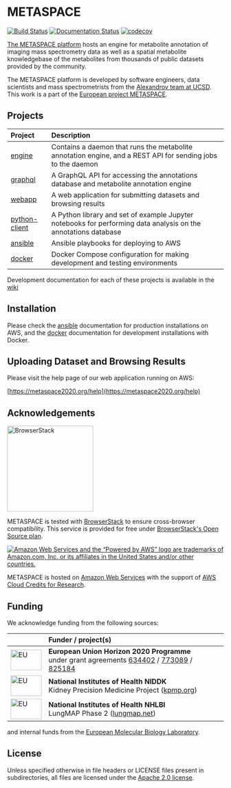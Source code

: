 # METASPACE

[![Build Status](https://circleci.com/gh/metaspace2020/metaspace.svg?style=svg)](https://circleci.com/gh/metaspace2020/metaspace) [![Documentation Status](https://readthedocs.org/projects/sm-distributed/badge/?version=latest)](http://sm-distributed.readthedocs.org/en/latest/?badge=latest) [![codecov](https://codecov.io/gh/metaspace2020/metaspace/branch/master/graph/badge.svg)](https://codecov.io/gh/metaspace2020/metaspace)

[The METASPACE platform](http://metaspace2020.org/) hosts an engine for
 metabolite annotation of imaging mass spectrometry data as well as a
 spatial metabolite knowledgebase of the metabolites from thousands of
 public datasets provided by the community.

The METASPACE platform is developed by software engineers, data scientists and
 mass spectrometrists from the [Alexandrov team at UCSD](https://ateam.ucsd.edu/).
 This work is a part of the [European project METASPACE](https://cordis.europa.eu/project/id/634402).

## Projects

| Project | Description |
| :--- | :--- |
| [engine](metaspace/engine) | Contains a daemon that runs the metabolite annotation engine, and a REST API for sending jobs to the daemon |
| [graphql](metaspace/graphql) | A GraphQL API for accessing the annotations database and metabolite annotation engine |
| [webapp](metaspace/webapp) | A web application for submitting datasets and browsing results |
| [python-client](metaspace/python-client) | A Python library and set of example Jupyter notebooks for performing data analysis on the annotations database |
| [ansible](ansible) | Ansible playbooks for deploying to AWS |
| [docker](docker) | Docker Compose configuration for making development and testing environments |

Development documentation for each of these projects is available in the [wiki](https://github.com/metaspace2020/metaspace/wiki)

## Installation
Please check the [ansible](https://github.com/metaspace2020/metaspace/wiki/Ansible-server-provisioning-and-deployment)
documentation for production installations on AWS,
and the [docker](https://github.com/metaspace2020/metaspace/wiki/Docker-dev-environments)
documentation for development installations with Docker.

## Uploading Dataset and Browsing Results
Please visit the help page of our web application running on AWS:

[https://metaspace2020.org/help](https://metaspace2020.org/help)

## Acknowledgements
[<img src="https://user-images.githubusercontent.com/26366936/42039120-f008e4c6-7aec-11e8-97ea-87e48bf7bc1c.png" alt="BrowserStack" width="200">](https://www.browserstack.com)

METASPACE is tested with [BrowserStack](https://www.browserstack.com) to ensure cross-browser compatibility.
This service is provided for free under [BrowserStack's Open Source plan](https://www.browserstack.com/open-source).

[![Amazon Web Services and the “Powered by AWS” logo are trademarks of Amazon.com, Inc. or its affiliates in the United States and/or other countries.](https://d0.awsstatic.com/logos/powered-by-aws.png)](https://aws.amazon.com)

METASPACE is hosted on [Amazon Web Services](https://aws.amazon.com) with the support of [AWS Cloud Credits for Research](https://aws.amazon.com/research-credits/).

## Funding
We acknowledge funding from the following sources:

| | Funder / project(s) |
| :--- | :--- |
| <img src="https://metaspace2020.org/img/Flag_of_Europe.80a3ee9f.svg" alt="EU" height="48" width="72"> | **European Union Horizon 2020 Programme** <br/> under grant agreements [634402](https://cordis.europa.eu/project/id/634402) / [773089](https://cordis.europa.eu/project/id/773089) / [825184](https://cordis.europa.eu/project/id/825184) |
| <img src="https://metaspace2020.org/img/NIDDK.581b923e.svg" alt="EU" height="48" width="72"> | **National Institutes of Health NIDDK** <br/> Kidney Precision Medicine Project ([kpmp.org](https://kpmp.org/)) |
| <img src="https://metaspace2020.org/img/NHLBI.6dbcd9a0.svg" alt="EU" height="48" width="72"> | **National Institutes of Health NHLBI** <br/> LungMAP Phase 2 ([lungmap.net](https://www.lungmap.net/)) |

and internal funds from the [European Molecular Biology Laboratory](https://www.embl.org/).

## License

Unless specified otherwise in file headers or LICENSE files present in subdirectories,
all files are licensed under the [Apache 2.0 license](LICENSE).
